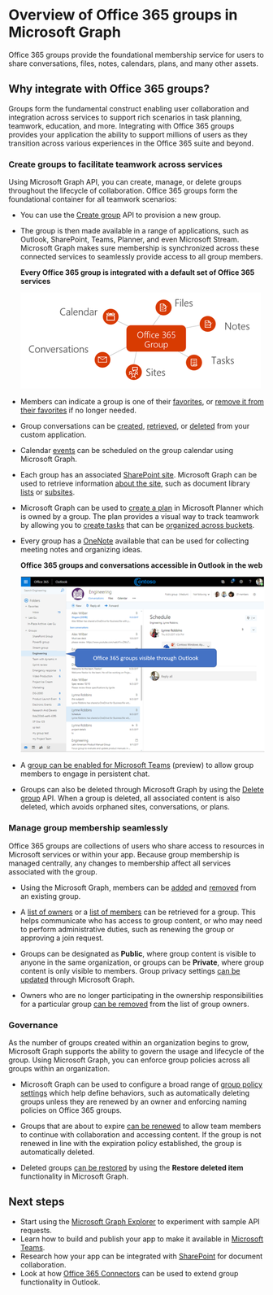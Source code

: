 # Overview of Office 365 groups in Microsoft Graph

 
Office 365 groups provide the foundational membership service for users to share conversations, files, notes, calendars, plans, and many other assets. 

## Why integrate with Office 365 groups?   

Groups form the fundamental construct enabling user collaboration and integration across services to support rich scenarios in task planning, teamwork, education, and more. Integrating with Office 365 groups provides your application the ability to support millions of users as they transition across various experiences in the Office 365 suite and beyond.  
 
### Create groups to facilitate teamwork across services 
 
Using Microsoft Graph API, you can create, manage, or delete groups throughout the lifecycle of collaboration. Office 365 groups form the foundational container for all teamwork scenarios: 
 
- You can use the [Create group](../../api-reference/v1.0/api/group_post_groups.md) API to provision a new group.  
 
- The group is then made available in a range of applications, such as Outlook, SharePoint, Teams, Planner, and even Microsoft Stream. Microsoft Graph makes sure membership is synchronized across these connected services to seamlessly provide access to all group members.  
 
    **Every Office 365 group is integrated with a default set of Office 365 services**

    ![Related services infographic](images/office365-groups-concept-overview-related-services-infographic.png)  

- Members can indicate a group is one of their [favorites](../../api-reference/v1.0/api/group_addfavorite.md), or [remove it from their favorites](../../api-reference/v1.0/api/group_removefavorite.md) if no longer needed. 
 
- Group conversations can be [created](../../api-reference/v1.0/api/group_post_conversations.md), [retrieved](../../api-reference/v1.0/api/group_get_conversation.md), or [deleted](../../api-reference/v1.0/api/group_delete_conversation.md) from your custom application. 
 
- Calendar [events](../../api-reference/v1.0/resources/event.md) can be scheduled on the group calendar using Microsoft Graph. 
 
- Each group has an associated [SharePoint site](../../api-reference/v1.0/resources/sharepoint.md). Microsoft Graph can be used to retrieve information [about the site](../../api-reference/v1.0/resources/site.md), such as document library [lists](../../api-reference/v1.0/api/list_list.md) or [subsites](../../api-reference/v1.0/api/subsites_list.md). 
 
- Microsoft Graph can be used to [create a plan](../../api-reference/v1.0/api/planner_post_buckets.md) in Microsoft Planner which is owned by a group. The plan provides a visual way to track teamwork by allowing you to [create tasks](../../api-reference/v1.0/api/planner_post_tasks.md) that can be [organized across buckets](../../api-reference/v1.0/api/planner_post_buckets.md). 
 
- Every group has a [OneNote](integrate_with_onenote.md) available that can be used for collecting meeting notes and organizing ideas. 
  
    **Office 365 groups and conversations accessible in Outlook in the web**

    ![Groups in Outlook](images/office365-groups-concept-overview-groups-in-outlook.png) 

- A [group can be enabled for Microsoft Teams](../../api-reference/beta/api/team_put_teams.md) (preview) to allow group members to engage in persistent chat.  
 
- Groups can also be deleted through Microsoft Graph by using the [Delete group](../../api-reference/v1.0/api/group_delete.md) API. When a group is deleted, all associated content is also deleted, which avoids orphaned sites, conversations, or plans. 
 
### Manage group membership seamlessly 
 
Office 365 groups are collections of users who share access to resources in Microsoft services or within your app. Because group membership is managed centrally, any changes to membership affect all services associated with the group. 
 
- Using the Microsoft Graph, members can be [added](../../api-reference/v1.0/api/group_post_members.md) and [removed](../../api-reference/v1.0/api/group_delete_members.md) from an existing group. 
 
- A [list of owners](../../api-reference/v1.0/api/group_list_owners.md) or a [list of members](../../api-reference/v1.0/api/group_list_members.md) can be retrieved for a group. This helps communicate who has access to group content, or who may need to perform administrative duties, such as renewing the group or approving a join request. 
 
- Groups can be designated as **Public**, where group content is visible to anyone in the same organization, or groups can be **Private**, where group content is only visible to members. Group privacy settings [can be updated](../../api-reference/v1.0/api/group_update.md) through Microsoft Graph. 
 
- Owners who are no longer participating in the ownership responsibilities for a particular group [can be removed](../../api-reference/v1.0/api/group_delete_owners.md) from the list of group owners. 
 
### Governance  
 
As the number of groups created within an organization begins to grow, Microsoft Graph supports the ability to govern the usage and lifecycle of the group. Using Microsoft Graph, you can enforce group policies across all groups within an organization.

- Microsoft Graph can be used to configure a broad range of [group policy settings](../../api-reference/v1.0/resources/groupsetting.md) which help define behaviors, such as automatically deleting groups unless they are renewed by an owner and enforcing naming policies on Office 365 groups. 
 
- Groups that are about to expire [can be renewed](../../api-reference/v1.0/api/group_renew.md) to allow team members to continue with collaboration and accessing content. If the group is not renewed in line with the expiration policy established, the group is automatically deleted. 
 
- Deleted groups [can be restored](../../api-reference/v1.0/api/directory_deleteditems_restore.md) by using the **Restore deleted item** functionality in Microsoft Graph. 
 
## Next steps

- Start using the [Microsoft Graph Explorer](https://developer.microsoft.com/en-us/graph/graph-explorer) to experiment with sample API requests. 
- Learn how to build and publish your app to make it available in [Microsoft Teams](https://dev.office.com/teams).
- Research how your app can be integrated with [SharePoint](https://developer.microsoft.com/en-us/sharepoint) for document collaboration.  
- Look at how [Office 365 Connectors](https://docs.microsoft.com/en-us/outlook/actionable-messages/) can be used to extend group functionality in Outlook. 

